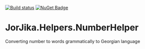 
[![Build status](https://jorjika.visualstudio.com/JorJika/_apis/build/status/JorJika.Helpers.NumberHelper-CI)](https://jorjika.visualstudio.com/JorJika/_build/latest?definitionId=6)
[![NuGet Badge](https://img.shields.io/nuget/v/JorJika.Helpers.NumberHelper.svg)](https://www.nuget.org/packages/JorJika.Helpers.NumberHelper)

# JorJika.Helpers.NumberHelper
Converting number to words grammatically to Georgian language

